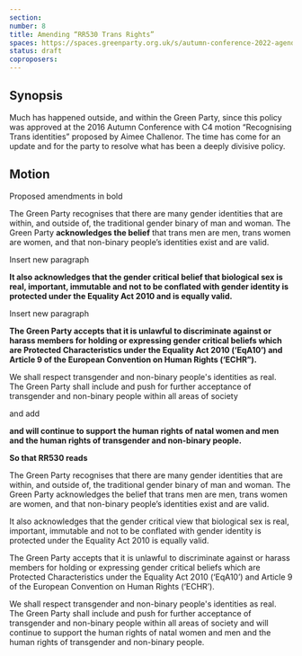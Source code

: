```yaml
---
section:
number: 8
title: Amending “RR530 Trans Rights”
spaces: https://spaces.greenparty.org.uk/s/autumn-conference-2022-agenda-forum/?contentId=98159
status: draft
coproposers:
---
```

## Synopsis
Much has happened outside, and within the Green Party, since this policy was approved at the 2016 Autumn Conference with C4 motion “Recognising Trans identities” proposed by Aimee Challenor. The time has come for an update and for the party to resolve what has been a deeply divisive policy.

## Motion

Proposed amendments in bold

The Green Party recognises that there are many gender identities that are within, and outside of, the traditional gender binary of man and woman. The Green Party **acknowledges the belief** that trans men are men, trans women are women, and that non-binary people’s identities exist and are valid.

Insert new paragraph

**It also acknowledges that the gender critical belief that biological sex is real, important, immutable and not to be conflated with gender identity is protected under the Equality Act 2010 and is equally valid.**

Insert new paragraph

**The Green Party accepts that it is unlawful to discriminate against or harass members for holding or expressing gender critical beliefs which are Protected Characteristics under the Equality Act 2010 (‘EqA10’) and Article 9 of the European Convention on Human Rights (‘ECHR”).**

We shall respect transgender and non-binary people's identities as real. The Green Party shall include and push for further acceptance of transgender and non-binary people within all areas of society

and add

**and will continue to support the human rights of natal women and men and the human rights of transgender and non-binary people.**

**So that RR530 reads**

The Green Party recognises that there are many gender identities that are within, and outside of, the traditional gender binary of man and woman. The Green Party acknowledges the belief that trans men are men, trans women are women, and that non-binary people’s identities exist and are valid.

It also acknowledges that the gender critical view that biological sex is real, important, immutable and not to be conflated with gender identity is protected under the Equality Act 2010 is equally valid.

The Green Party accepts that it is unlawful to discriminate against or harass members for holding or expressing gender critical beliefs which are Protected Characteristics under the Equality Act 2010 (‘EqA10’) and Article 9 of the European Convention on Human Rights (‘ECHR’).

We shall respect transgender and non-binary people's identities as real. The Green Party shall include and push for further acceptance of transgender and non-binary people within all areas of society and will continue to support the human rights of natal women and men and the human rights of transgender and non-binary people.
